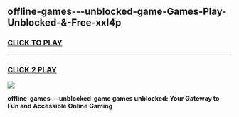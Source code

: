 
## offline-games---unblocked-game-Games-Play-Unblocked-&-Free-xxl4p
<h3>
<a href="https://premium76.site?title=offline-games---unblocked-game&ref=24A">CLICK TO PLAY</a></h3>
<hr>

<h3>
<a href="https://premium76.site?title=offline-games---unblocked-game&ref=24A">CLICK 2 PLAY</a>
  
</h3>

<a href="https://premium76.site?title=offline-games---unblocked-game&ref=24A"><img src="https://clearcache.store/games.png"></a>


**offline-games---unblocked-game games unblocked: Your Gateway to Fun and Accessible Online Gaming**
